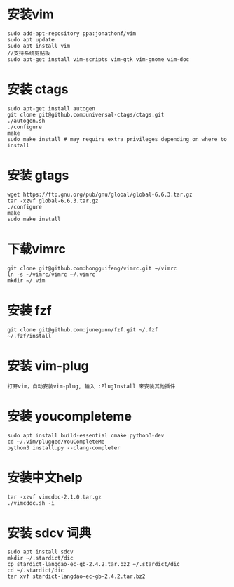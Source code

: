 安装vim
=
```
sudo add-apt-repository ppa:jonathonf/vim
sudo apt update
sudo apt install vim
//支持系统剪贴板
sudo apt-get install vim-scripts vim-gtk vim-gnome vim-doc
```
安装 ctags
=
```
sudo apt-get install autogen
git clone git@github.com:universal-ctags/ctags.git
./autogen.sh
./configure
make
sudo make install # may require extra privileges depending on where to install
```
安装 gtags
=
```
wget https://ftp.gnu.org/pub/gnu/global/global-6.6.3.tar.gz
tar -xzvf global-6.6.3.tar.gz
./configure
make  
sudo make install
``` 
下载vimrc
=
```
git clone git@github.com:hongguifeng/vimrc.git ~/vimrc
ln -s ~/vimrc/vimrc ~/.vimrc
mkdir ~/.vim
```
安装 fzf
=
```
git clone git@github.com:junegunn/fzf.git ~/.fzf
~/.fzf/install
```
安装 vim-plug
=
```
打开vim，自动安装vim-plug, 输入 :PlugInstall 来安装其他插件
```
安装 youcompleteme 
=
```
sudo apt install build-essential cmake python3-dev
cd ~/.vim/plugged/YouCompleteMe
python3 install.py --clang-completer
```
安装中文help
=
```
tar -xzvf vimcdoc-2.1.0.tar.gz
./vimcdoc.sh -i
```
安装 sdcv 词典
=
```
sudo apt install sdcv
mkdir ~/.stardict/dic
cp stardict-langdao-ec-gb-2.4.2.tar.bz2 ~/.stardict/dic
cd ~/.stardict/dic
tar xvf stardict-langdao-ec-gb-2.4.2.tar.bz2
```




